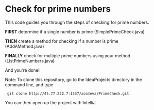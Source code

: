 # Check for prime numbers 
This code guides you through the steps of checking for prime numbers. 

**FIRST** determine if a single number is prime (SimplePrimeCheck.java)

**THEN** create a method for checking if a number is prime (AddAMethod.java)

**FINALLY** check for multiple prime numbers using your method. (ListPrimeNumbers.java)

And you're done! 

Note: To clone this repository, go to the IdeaProjects directory in the command line, and type 

``` git clone http://45.77.222.7:1337/aoa4eva/PrimeCheck.git```

You can then open up the project with IntelliJ.